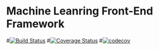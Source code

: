 # Machine Leanring Front-End Framework
#[![Build Status](https://travis-ci.com/SD-Group-11/ml-frontend.svg?branch=main)](https://travis-ci.com/SD-Group-11/ml-frontend)
#[![Coverage Status](https://coveralls.io/repos/github/SD-Group-11/ml-frontend/badge.svg)](https://coveralls.io/github/SD-Group-11/ml-frontend)
#[![codecov](https://codecov.io/gh/SD-Group-11/ml-frontend/branch/main/graph/badge.svg?token=VQH1ZCV2HT)](https://codecov.io/gh/SD-Group-11/ml-frontend)
